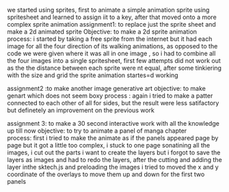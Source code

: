 we started using sprites, first to animate a simple animation sprite using spritesheet and learned to assign iit to a key, after that moved onto a more complex sprite animation
assignment1: to  replace  just the sprite sheet and make a 2d animated sprite
Objective: to make a 2d sprite animation
process: i started by taking a free sprite from the internet
          but it had each image for all the four direction of its walking animations, as opposed to the code we were given where it was all in one image , so i had to combine all the four images into a single spritesheet, first few attempts did not work out as the the distance between each sprite were nt equal, after some tinkiering with the size and grid the sprite animation startes=d working

assignment2 :to make another image generative art
objective: to make genart which does not seem boxy
process : again i tried to make a patter connected to each 
          other of all for sides, but the result were less satifactory but definetely an improvement on the previous work

assignment 3: to make a 30 second interactive work with all the knowledge up till now
objective: to try to animate a panel of manga chapter \
process: first i tried to make the animate as if the panels
         appeared page by page but it got a little too complex, i stuck to one page sonatining all the images, i cut out the parts i want to create the layers  but i forgot to save the layers as images and had to redo the layers,
         after the cutting and adding the layer inthe sktech.js and preloading the images i tried to moved the x and y coordinate of the overlays to move them up and down for the first two panels 